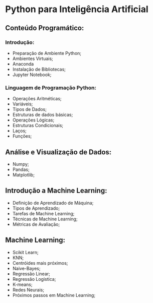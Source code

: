# Python para Inteligência Artificial

## Conteúdo Programático:

### Introdução:
- Preparação de Ambiente Python;
- Ambientes Virtuais;
- Anaconda
- Instalação de Bibliotecas;
- Jupyter Notebook;

### Linguagem de Programação Python:
- Operações Aritméticas;
- Variáveis;
- Tipos de Dados;
- Estruturas de dados básicas;
- Operações Lógicas;
- Estruturas Condicionais;
- Laços;
- Funções;

## Análise e Visualização de Dados:
- Numpy;
- Pandas;
- Matplotlib;

## Introdução a Machine Learning:
- Definição de Aprendizado de Máquina;
- Tipos de Aprendizado;
- Tarefas de Machine Learning;
- Técnicas de Machine Learning;
- Métricas de Avaliação;

## Machine Learning:
- Scikit Learn;
- KNN;
- Centróides mais próximos;
- Naive-Bayes;
- Regressão Linear;
- Regressão Logistica;
- K-means;
- Redes Neurais;
- Próximos passos em Machine Learning;
